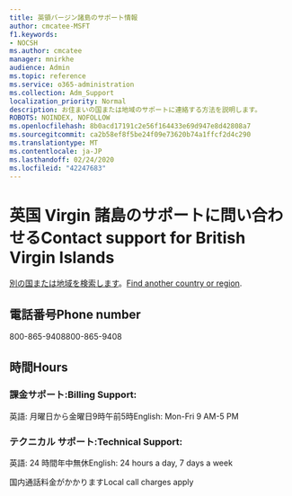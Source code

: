 ```yaml
---
title: 英領バージン諸島のサポート情報
author: cmcatee-MSFT
f1.keywords:
- NOCSH
ms.author: cmcatee
manager: mnirkhe
audience: Admin
ms.topic: reference
ms.service: o365-administration
ms.collection: Adm_Support
localization_priority: Normal
description: お住まいの国または地域のサポートに連絡する方法を説明します。
ROBOTS: NOINDEX, NOFOLLOW
ms.openlocfilehash: 8b0acd17191c2e56f164433e69d947e8d42808a7
ms.sourcegitcommit: ca2b58ef8f5be24f09e73620b74a1ffcf2d4c290
ms.translationtype: MT
ms.contentlocale: ja-JP
ms.lasthandoff: 02/24/2020
ms.locfileid: "42247683"
---
```

# <a name="contact-support-for-british-virgin-islands"></a><span data-ttu-id="3e6e0-103">英国 Virgin 諸島のサポートに問い合わせる</span><span class="sxs-lookup"><span data-stu-id="3e6e0-103">Contact support for British Virgin Islands</span></span>

<span data-ttu-id="3e6e0-104">[別の国または地域を検索します](../contact-support-for-business-products.md)。</span><span class="sxs-lookup"><span data-stu-id="3e6e0-104">[Find another country or region](../contact-support-for-business-products.md).</span></span>

## <a name="phone-number"></a><span data-ttu-id="3e6e0-105">電話番号</span><span class="sxs-lookup"><span data-stu-id="3e6e0-105">Phone number</span></span>
<span data-ttu-id="3e6e0-106">800-865-9408</span><span class="sxs-lookup"><span data-stu-id="3e6e0-106">800-865-9408</span></span>

## <a name="hours"></a><span data-ttu-id="3e6e0-107">時間</span><span class="sxs-lookup"><span data-stu-id="3e6e0-107">Hours</span></span>
### <a name="billing-support"></a><span data-ttu-id="3e6e0-108">課金サポート:</span><span class="sxs-lookup"><span data-stu-id="3e6e0-108">Billing Support:</span></span>

<span data-ttu-id="3e6e0-109">英語: 月曜日から金曜日9時午前5時</span><span class="sxs-lookup"><span data-stu-id="3e6e0-109">English: Mon-Fri 9 AM-5 PM</span></span>

### <a name="technical-support"></a><span data-ttu-id="3e6e0-110">テクニカル サポート:</span><span class="sxs-lookup"><span data-stu-id="3e6e0-110">Technical Support:</span></span>

<span data-ttu-id="3e6e0-111">英語: 24 時間年中無休</span><span class="sxs-lookup"><span data-stu-id="3e6e0-111">English: 24 hours a day, 7 days a week</span></span>

<span data-ttu-id="3e6e0-112">国内通話料金がかかります</span><span class="sxs-lookup"><span data-stu-id="3e6e0-112">Local call charges apply</span></span>